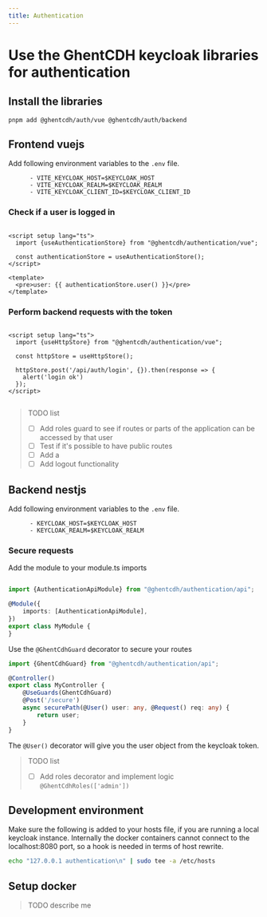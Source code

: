 ```yaml
---
title: Authentication
---
```


# Use the GhentCDH keycloak libraries for authentication

## Install the libraries

```ssh
pnpm add @ghentcdh/auth/vue @ghentcdh/auth/backend
```

## Frontend vuejs

Add following environment variables to the `.env` file.

```
      - VITE_KEYCLOAK_HOST=$KEYCLOAK_HOST
      - VITE_KEYCLOAK_REALM=$KEYCLOAK_REALM
      - VITE_KEYCLOAK_CLIENT_ID=$KEYCLOAK_CLIENT_ID
```

### Check if a user is logged in

```vue

<script setup lang="ts">
  import {useAuthenticationStore} from "@ghentcdh/authentication/vue";

  const authenticationStore = useAuthenticationStore();
</script>

<template>
  <pre>user: {{ authenticationStore.user() }}</pre>
</template>

```

### Perform backend requests with the token

```vue

<script setup lang="ts">
  import {useHttpStore} from "@ghentcdh/authentication/vue";

  const httpStore = useHttpStore();

  httpStore.post('/api/auth/login', {}).then(response => {
    alert('login ok')
  });
</script>


```

> TODO list
> - [ ] Add roles guard to see if routes or parts of the application can be accessed by that user
> - [ ] Test if it's possible to have public routes
> - [ ] Add a
> - [ ] Add logout functionality

## Backend nestjs

Add following environment variables to the `.env` file.

```
      - KEYCLOAK_HOST=$KEYCLOAK_HOST
      - KEYCLOAK_REALM=$KEYCLOAK_REALM
```

### Secure requests

Add the module to your module.ts imports

```typescript

import {AuthenticationApiModule} from "@ghentcdh/authentication/api";

@Module({
    imports: [AuthenticationApiModule],
})
export class MyModule {
}

```

Use the `@GhentCdhGuard` decorator to secure your routes

```typescript
import {GhentCdhGuard} from "@ghentcdh/authentication/api";

@Controller()
export class MyController {
    @UseGuards(GhentCdhGuard)
    @Post('/secure')
    async securePath(@User() user: any, @Request() req: any) {
        return user;
    }
}
```

The `@User()` decorator will give you the user object from the keycloak token.


> TODO list
> - [ ] Add roles decorator and implement logic `@GhentCdhRoles(['admin'])`

## Development environment

Make sure the following is added to your hosts file, if you are running a local keycloak instance. Internally the docker
containers cannot connect to the localhost:8080 port, so a hook is needed in terms of host rewrite.

```sh
echo "127.0.0.1 authentication\n" | sudo tee -a /etc/hosts
```

## Setup docker

> TODO describe me
